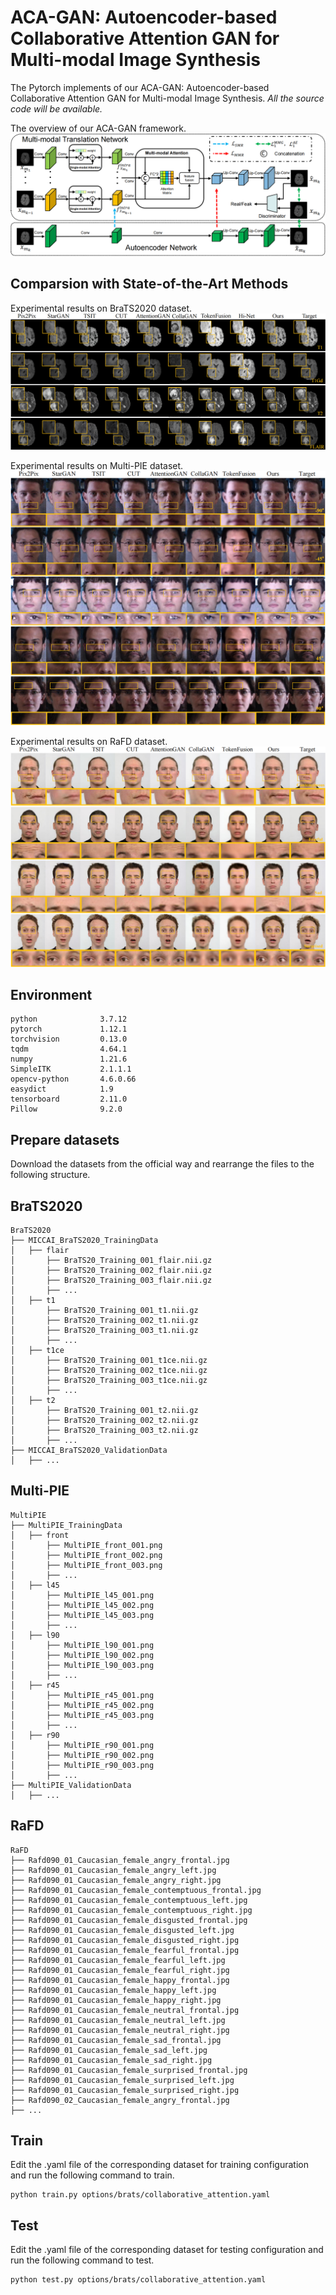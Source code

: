 # ACA-GAN: Autoencoder-based Collaborative Attention GAN for Multi-modal Image Synthesis

The Pytorch implements of our ACA-GAN: Autoencoder-based Collaborative Attention GAN for Multi-modal Image Synthesis. *All the source code will be available.*

The overview of our ACA-GAN framework.
![Framework](./images/framework_figure1.png)

## Comparsion with State-of-the-Art Methods
Experimental results on BraTS2020 dataset.
![Result](./images/brats_result_show.png)

Experimental results on Multi-PIE dataset.
![Result](./images/multipie_result_show.png)

Experimental results on RaFD dataset.
![Result](./images/rafd_result_show.png)

## Environment
```
python              3.7.12
pytorch             1.12.1
torchvision         0.13.0
tqdm                4.64.1
numpy               1.21.6
SimpleITK           2.1.1.1
opencv-python       4.6.0.66
easydict            1.9
tensorboard         2.11.0
Pillow              9.2.0
```
## Prepare datasets
Download the datasets from the official way and rearrange the files to the following structure.
## BraTS2020
```
BraTS2020
├── MICCAI_BraTS2020_TrainingData
│   ├── flair
│       ├── BraTS20_Training_001_flair.nii.gz
│       ├── BraTS20_Training_002_flair.nii.gz
│       ├── BraTS20_Training_003_flair.nii.gz
│       ├── ...
│   ├── t1
│       ├── BraTS20_Training_001_t1.nii.gz
│       ├── BraTS20_Training_002_t1.nii.gz
│       ├── BraTS20_Training_003_t1.nii.gz
│       ├── ...
│   ├── t1ce
│       ├── BraTS20_Training_001_t1ce.nii.gz
│       ├── BraTS20_Training_002_t1ce.nii.gz
│       ├── BraTS20_Training_003_t1ce.nii.gz
│       ├── ...
│   ├── t2
│       ├── BraTS20_Training_001_t2.nii.gz
│       ├── BraTS20_Training_002_t2.nii.gz
│       ├── BraTS20_Training_003_t2.nii.gz
│       ├── ...
├── MICCAI_BraTS2020_ValidationData
│   ├── ...
```
## Multi-PIE
```
MultiPIE
├── MultiPIE_TrainingData
│   ├── front
│       ├── MultiPIE_front_001.png
│       ├── MultiPIE_front_002.png
│       ├── MultiPIE_front_003.png
│       ├── ...
│   ├── l45
│       ├── MultiPIE_l45_001.png
│       ├── MultiPIE_l45_002.png
│       ├── MultiPIE_l45_003.png
│       ├── ...
│   ├── l90
│       ├── MultiPIE_l90_001.png
│       ├── MultiPIE_l90_002.png
│       ├── MultiPIE_l90_003.png
│       ├── ...
│   ├── r45
│       ├── MultiPIE_r45_001.png
│       ├── MultiPIE_r45_002.png
│       ├── MultiPIE_r45_003.png
│       ├── ...
│   ├── r90
│       ├── MultiPIE_r90_001.png
│       ├── MultiPIE_r90_002.png
│       ├── MultiPIE_r90_003.png
│       ├── ...
├── MultiPIE_ValidationData
│   ├── ...
```
## RaFD
```
RaFD
├── Rafd090_01_Caucasian_female_angry_frontal.jpg
├── Rafd090_01_Caucasian_female_angry_left.jpg
├── Rafd090_01_Caucasian_female_angry_right.jpg
├── Rafd090_01_Caucasian_female_contemptuous_frontal.jpg
├── Rafd090_01_Caucasian_female_contemptuous_left.jpg
├── Rafd090_01_Caucasian_female_contemptuous_right.jpg
├── Rafd090_01_Caucasian_female_disgusted_frontal.jpg
├── Rafd090_01_Caucasian_female_disgusted_left.jpg
├── Rafd090_01_Caucasian_female_disgusted_right.jpg
├── Rafd090_01_Caucasian_female_fearful_frontal.jpg
├── Rafd090_01_Caucasian_female_fearful_left.jpg
├── Rafd090_01_Caucasian_female_fearful_right.jpg
├── Rafd090_01_Caucasian_female_happy_frontal.jpg
├── Rafd090_01_Caucasian_female_happy_left.jpg
├── Rafd090_01_Caucasian_female_happy_right.jpg
├── Rafd090_01_Caucasian_female_neutral_frontal.jpg
├── Rafd090_01_Caucasian_female_neutral_left.jpg
├── Rafd090_01_Caucasian_female_neutral_right.jpg
├── Rafd090_01_Caucasian_female_sad_frontal.jpg
├── Rafd090_01_Caucasian_female_sad_left.jpg
├── Rafd090_01_Caucasian_female_sad_right.jpg
├── Rafd090_01_Caucasian_female_surprised_frontal.jpg
├── Rafd090_01_Caucasian_female_surprised_left.jpg
├── Rafd090_01_Caucasian_female_surprised_right.jpg
├── Rafd090_02_Caucasian_female_angry_frontal.jpg
├── ...
```
## Train
Edit the .yaml file of the corresponding dataset for training configuration and run the following command to train.
```
python train.py options/brats/collaborative_attention.yaml
```

## Test
Edit the .yaml file of the corresponding dataset for testing configuration and run the following command to test.
```
python test.py options/brats/collaborative_attention.yaml
```
